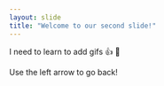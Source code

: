 ```yaml
---
layout: slide
title: "Welcome to our second slide!"
---
```

I need to learn to add gifs :+1: :pray:

Use the left arrow to go back!
